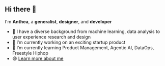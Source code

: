 ## Hi there 👋

<!--
**Irreel/Irreel** is a ✨ _special_ ✨ repository because its `README.md` (this file) appears on your GitHub profile.

Here are some ideas to get you started:

- 🔭 I’m currently working on ...
- 🌱 I’m currently learning ...
- 👯 I’m looking to collaborate on ...
- 🤔 I’m looking for help with ...
- 💬 Ask me about ...
- 📫 How to reach me: ...
- 😄 Pronouns: ...
- ⚡ Fun fact: ...
-->


I'm **Anthea**, a **generalist**, **designer**, and **developer**

- 💬 I have a diverse background from machine learning, data analysis to user experience research and design
- 🔭 I’m currently working on an exciting startup product
- 🌱 I’m currently learning Product Management, Agentic AI, DataOps, Freestyle Hiphop
- 😄 [Learn more about me](antheaz.vercel.app)
